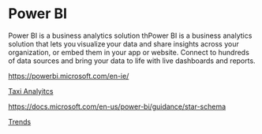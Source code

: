 # Power BI

Power BI is a business analytics solution thPower BI is a business analytics solution that lets you visualize your data and share insights across your organization, or embed them in your app or website. Connect to hundreds of data sources and bring your data to life with live dashboards and reports.

https://powerbi.microsoft.com/en-ie/

[Taxi Analyitcs](https://mybuild.microsoft.com/sessions/a8ee3d06-07a7-426c-8eae-6f16a7ad4cb7?source=sessions)

https://docs.microsoft.com/en-us/power-bi/guidance/star-schema

[Trends](https://trends.google.com/trends/explore?date=all&q=%2Fm%2F02s9k80,Qlik%20%2B%20QlikView%20%2B%20QlikSense,Power%20BI)
